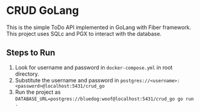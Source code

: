 # CRUD GoLang

This is the simple ToDo API implemented in GoLang with Fiber framework. This project uses SQLc and PGX to interact with the database.

## Steps to Run

1. Look for username and password in `docker-compose.yml` in root directory.
2. Substitute the username and password in `postgres://<username>:<password>@localhost:5431/crud_go`
3. Run the project as `DATABASE_URL=postgres://bluedog:woof@localhost:5431/crud_go go run .`